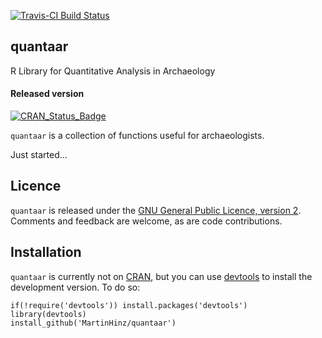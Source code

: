 [![Travis-CI Build Status](https://travis-ci.org/MartinHinz/quantaar.svg?branch=master)](https://travis-ci.org/MartinHinz/quantaar)

quantaar
--------

R Library for Quantitative Analysis in Archaeology

#### Released version

[![CRAN\_Status\_Badge](http://www.r-pkg.org/badges/version/roxcal)](http://cran.r-project.org/package=roxcal)

`quantaar` is a collection of functions useful for archaeologists.

Just started...

Licence
-------

`quantaar` is released under the [GNU General Public Licence, version 2](http://www.r-project.org/Licenses/GPL-2). Comments and feedback are welcome, as are code contributions.

Installation
------------

`quantaar` is currently not on [CRAN](http://cran.r-project.org/), but you can use [devtools](http://cran.r-project.org/web/packages/devtools/index.html) to install the development version. To do so:

    if(!require('devtools')) install.packages('devtools')
    library(devtools)
    install_github('MartinHinz/quantaar')
